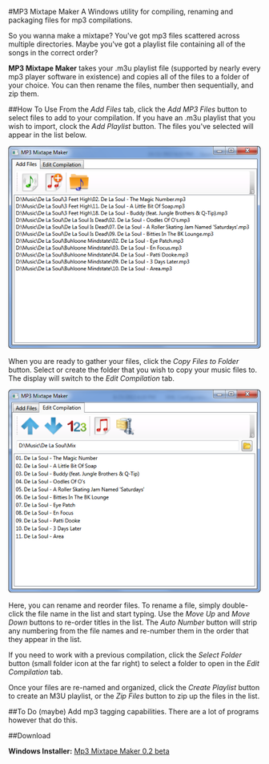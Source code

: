 #MP3 Mixtape Maker
A Windows utility for compiling, renaming and packaging files for mp3 compilations.

So you wanna make a mixtape? You've got mp3 files scattered across multiple directories. Maybe you've got a playlist file containing all of the songs in the correct order? 

**MP3 Mixtape Maker** takes your .m3u playlist file (supported by nearly every mp3 player software in existence) and copies all of the files to a folder of your choice. You can then rename the files, number then sequentially, and zip them.

##How To Use
From the *Add Files* tab, click the *Add MP3 Files* button to select files to add to your compilation. If you have an .m3u playlist that you wish to import, clock the *Add Playlist* button. The files you've selected will appear in the list below.

![Add Files tab](https://github.com/fuzzbomb7/mp3-mixtape-maker/blob/master/Binaries/mixtape-add.png)

When you are ready to gather your files, click the *Copy Files to Folder* button. Select or create the folder that you wish to copy your music files to. The display will switch to the *Edit Compilation* tab.

![Edit Compilation tab](https://github.com/fuzzbomb7/mp3-mixtape-maker/blob/master/Binaries/mixtape-compilation.png)

Here, you can rename and reorder files. To rename a file, simply double-click the file name in the list and start typing. Use the *Move Up* and *Move Down* buttons to re-order titles in the list. The *Auto Number* button will strip any numbering from the file names and re-number them in the order that they appear in the list.

If you need to work with a previous compilation, click the *Select Folder* button (small folder icon at the far right) to select a folder to open in the *Edit Compilation* tab. 

Once your files are re-named and organized, click the *Create Playlist* button to create an M3U playlist, or the *Zip Files* button to zip up the files in the list. 

##To Do (maybe)
Add mp3 tagging capabilities. There are a lot of programs however that do this.

##Download

**Windows Installer:** [Mp3 Mixtape Maker 0.2 beta]()

